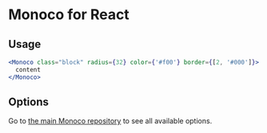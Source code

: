 # Monoco for React

## Usage

```jsx
<Monoco class="block" radius={32} color={'#f00'} border={[2, '#000']}>
  content
</Monoco>
```

## Options

Go to [the main Monoco repository](https://github.com/monokai/monoco) to see all available options.
